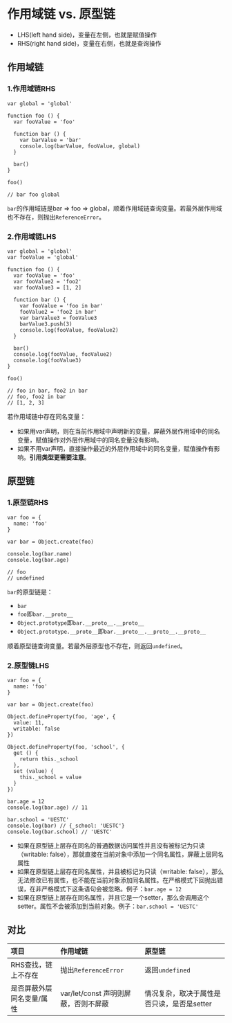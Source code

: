 # 作用域链 vs. 原型链

* LHS(left hand side)，变量在左侧，也就是赋值操作
* RHS(right hand side)，变量在右侧，也就是查询操作

## 作用域链

### 1.作用域链RHS

    var global = 'global'

    function foo () {
      var fooValue = 'foo'

      function bar () {
        var barValue = 'bar'
        console.log(barValue, fooValue, global)
      }

      bar()
    }

    foo()
    
    // bar foo global

`bar`的作用域链是bar => foo => global，顺着作用域链查询变量。若最外层作用域也不存在，则抛出`ReferenceError`。

### 2.作用域链LHS

    var global = 'global'
    var fooValue = 'global'

    function foo () {
      var fooValue = 'foo'
      var fooValue2 = 'foo2'
      var fooValue3 = [1, 2]

      function bar () {
        var fooValue = 'foo in bar'
        fooValue2 = 'foo2 in bar'
        var barValue3 = fooValue3
        barValue3.push(3)
        console.log(fooValue, fooValue2)
      }

      bar()
      console.log(fooValue, fooValue2)
      console.log(fooValue3)
    }

    foo()
    
    // foo in bar, foo2 in bar
    // foo, foo2 in bar 
    // [1, 2, 3]

若作用域链中存在同名变量：
* 如果用var声明，则在当前作用域中声明新的变量，屏蔽外层作用域中的同名变量，赋值操作对外层作用域中的同名变量没有影响。
* 如果不用var声明，直接操作最近的外层作用域中的同名变量，赋值操作有影响。**引用类型更需要注意**。

## 原型链

### 1.原型链RHS

    var foo = {
      name: 'foo'
    }

    var bar = Object.create(foo)

    console.log(bar.name)
    console.log(bar.age)
    
    // foo
    // undefined
    
`bar`的原型链是：

* `bar`
* `foo`即`bar.__proto__`
* `Object.prototype`即`bar.__proto__.__proto__`
* `Object.prototype.__proto__`即`bar.__proto__.__proto__.__proto__`

顺着原型链查询变量。若最外层原型也不存在，则返回`undefined`。

### 2.原型链LHS

    var foo = {
      name: 'foo'
    }

    var bar = Object.create(foo)

    Object.defineProperty(foo, 'age', {
      value: 11,
      writable: false
    })

    Object.defineProperty(foo, 'school', {
      get () {
        return this._school
      },
      set (value) {
        this._school = value
      }
    })
    
    bar.age = 12
    console.log(bar.age) // 11
    
    bar.school = 'UESTC'
    console.log(bar) // {_school: 'UESTC'}
    console.log(bar.school) // 'UESTC'

* 如果在原型链上层存在同名的普通数据访问属性并且没有被标记为只读（writable: false），那就直接在当前对象中添加一个同名属性，屏蔽上层同名属性
* 如果在原型链上层存在同名属性，并且被标记为只读（writable: false），那么无法修改已有属性，也不能在当前对象添加同名属性。在严格模式下回抛出错误，在非严格模式下这条语句会被忽略。例子：`bar.age = 12`
* 如果在原型链上层存在同名属性，并且它是一个setter，那么会调用这个setter。属性不会被添加到当前对象。例子：`bar.school = 'UESTC'`

## 对比

| **项目** | **作用域链** | **原型链** |
| :--- | :--- | :--- |
| RHS查找，链上不存在 | 抛出`ReferenceError` | 返回`undefined` |
| 是否屏蔽外层同名变量/属性 | var/let/const 声明则屏蔽，否则不屏蔽 | 情况复杂，取决于属性是否只读，是否是setter |
